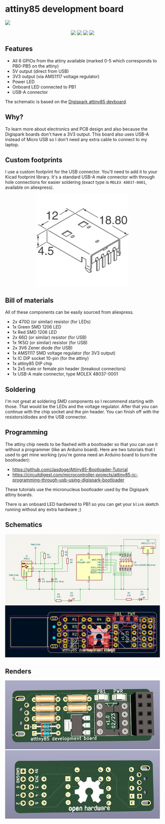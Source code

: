 # attiny85 development board

<image src="assets/assembled/1.jpg">

<p align="middle">
    <image src="assets/assembled/2.jpg" width="49%">
    <image src="assets/assembled/3.jpg" width="49%">
    <image src="assets/assembled/4.jpg" width="49%">
    <image src="assets/assembled/5.jpg" width="49%">
</p>

## Features

- All 6 GPIOs from the attiny available (marked 0-5 which corresponds to PB0-PB5 on the attiny)
- 5V output (direct from USB)
- 3V3 output (via AMS1117 voltage regulator)
- Power LED
- Onboard LED connected to PB1
- USB-A connector

The schematic is based on the [Digispark attiny85 devboard](assets/digispark-schematic.pdf).

## Why?

To learn more about electronics and PCB design and also because the Digispark boards don't have a 3V3 output. This board also uses USB-A instead of Micro USB so I don't need any extra cable to connect to my laptop. 

## Custom footprints

I use a custom footprint for the USB connector. You'll need to add it to your Kicad footprint library. It's a standard USB-A male connector with through hole connections for easier soldering (exact type is `MOLEX 48037-0001`, available on aliexpress).

<p align="center">
    <img width="300" src="assets/MOLEX_48037-0001.png">
</p>

## Bill of materials

All of these components can be easily sourced from aliexpress.

- 2x 470Ω (or similar) resistor (for LEDs)
- 1x Green SMD 1206 LED
- 1x Red SMD 1206 LED
- 2x 66Ω (or similar) resistor (for USB)
- 1x 1K5Ω (or similar) resistor (for USB)
- 2x 3V6 Zener diode (for USB)
- 1x AMS1117 SMD voltage regulator (for 3V3 output)
- 1x IC DIP socket 10-pin (for the attiny)
- 1x attiny85 DIP chip
- 1x 2x5 male or female pin header (breakout connectors)
- 1x USB-A male connector, type MOLEX 48037-0001

## Soldering

I'm not great at soldering SMD components so I recommend starting with those. That would be the LEDs and the voltage regulator. After that you can continue with the chip socket and the pin header. You can finish off with the resistors/diodes and the USB connector.

## Programming

The attiny chip needs to be flashed with a bootloader so that you can use it without a programmer (like an Arduino board).
Here are two tutorials that I used to get mine working (you're gonna need an Arduino board to burn the bootloader):

- https://github.com/Jasdoge/Attiny85-Bootloader-Tutorial
- https://circuitdigest.com/microcontroller-projects/attiny85-ic-programming-through-usb-using-digispark-bootloader

These tutorials use the micronucleus bootloader used by the Digispark attiny boards.

There is an onboard LED hardwired to PB1 so you can get your `blink` sketch running without any extra hardware ;)

## Schematics

<p align="center">
    <img src="assets/schematic.png">
    <img src="assets/pcb_layout.png">
</p>

## Renders

<p align="center">
    <img src="assets/render_front.png">
    <img src="assets/render_back.png">
</p>